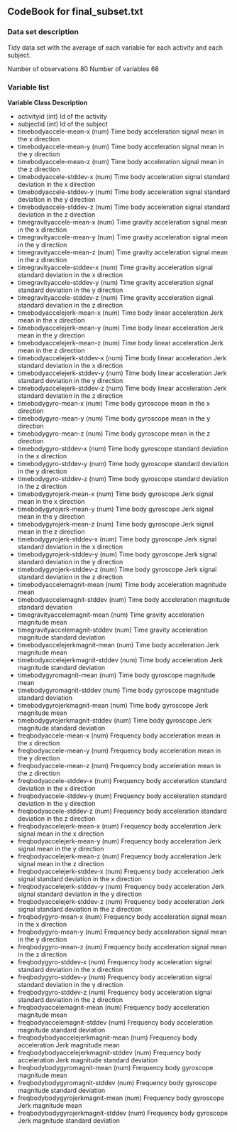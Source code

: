 ## CodeBook for final_subset.txt

### Data set description
Tidy data set with the average of each variable for each activity and each subject.

Number of observations	80
Number of variables	68

### Variable list
**Variable	Class	Description**
* activityid	(int)
	Id of the activity
* subjectid	(int)
	Id of the subject
* timebodyaccele-mean-x	(num)
	Time body acceleration signal mean in the x direction
* timebodyaccele-mean-y	(num)
	Time body acceleration signal mean in the y direction
* timebodyaccele-mean-z	(num)
	Time body acceleration signal mean in the z direction
* timebodyaccele-stddev-x	(num)
	Time body acceleration signal standard deviation in the x direction
* timebodyaccele-stddev-y	(num)
	Time body acceleration signal standard deviation in the y direction
* timebodyaccele-stddev-z	(num)
	Time body acceleration signal standard deviation in the z direction
* timegravityaccele-mean-x	(num)
	Time gravity acceleration signal mean in the x direction
* timegravityaccele-mean-y	(num)
	Time gravity acceleration signal mean in the y direction
* timegravityaccele-mean-z	(num)
	Time gravity acceleration signal mean in the z direction
* timegravityaccele-stddev-x	(num)
	Time gravity acceleration signal standard deviation in the x direction
* timegravityaccele-stddev-y	(num)
	Time gravity acceleration signal standard deviation in the y direction
* timegravityaccele-stddev-z	(num)
	Time gravity acceleration signal standard deviation in the z direction
* timebodyaccelejerk-mean-x	(num)
	Time body linear acceleration Jerk mean in the x direction
* timebodyaccelejerk-mean-y	(num)
	Time body linear acceleration Jerk mean in the y direction
* timebodyaccelejerk-mean-z	(num)
	Time body linear acceleration Jerk mean in the z direction
* timebodyaccelejerk-stddev-x	(num)
	Time body linear acceleration Jerk standard deviation in the x direction
* timebodyaccelejerk-stddev-y	(num)
	Time body linear acceleration Jerk standard deviation in the y direction
* timebodyaccelejerk-stddev-z	(num)
	Time body linear acceleration Jerk standard deviation in the z direction
* timebodygyro-mean-x	(num)
	Time body gyroscope mean in the x direction
* timebodygyro-mean-y	(num)
	Time body gyroscope mean in the y direction
* timebodygyro-mean-z	(num)
	Time body gyroscope mean in the z direction
* timebodygyro-stddev-x	(num)
	Time body gyroscope standard deviation in the x direction
* timebodygyro-stddev-y	(num)
	Time body gyroscope standard deviation in the y direction
* timebodygyro-stddev-z	(num)
	Time body gyroscope standard deviation in the z direction
* timebodygyrojerk-mean-x	(num)
	Time body gyroscope Jerk signal mean in the x direction
* timebodygyrojerk-mean-y	(num)
	Time body gyroscope Jerk signal mean in the y direction
* timebodygyrojerk-mean-z	(num)
	Time body gyroscope Jerk signal mean in the z direction
* timebodygyrojerk-stddev-x	(num)
	Time body gyroscope Jerk signal standard deviation in the x direction
* timebodygyrojerk-stddev-y	(num)
	Time body gyroscope Jerk signal standard deviation in the y direction
* timebodygyrojerk-stddev-z	(num)
	Time body gyroscope Jerk signal standard deviation in the z direction
* timebodyaccelemagnit-mean	(num)
	Time body acceleration magnitude mean
* timebodyaccelemagnit-stddev	(num)
	Time body acceleration magnitude standard deviation
* timegravityaccelemagnit-mean	(num)
	Time gravity acceleration magnitude mean
* timegravityaccelemagnit-stddev	(num)
	Time gravity acceleration magnitude standard deviation
* timebodyaccelejerkmagnit-mean	(num)
	Time body acceleration Jerk magnitude mean
* timebodyaccelejerkmagnit-stddev	(num)
	Time body acceleration Jerk magnitude standard deviation
* timebodygyromagnit-mean	(num)
	Time body gyroscope magnitude mean
* timebodygyromagnit-stddev	(num)
	Time body gyroscope magnitude standard deviation
* timebodygyrojerkmagnit-mean	(num)
	Time body gyroscope Jerk magnitude mean
* timebodygyrojerkmagnit-stddev	(num)
	Time body gyroscope Jerk magnitude standard deviation
* freqbodyaccele-mean-x	(num)
	Frequency body acceleration mean in the x direction
* freqbodyaccele-mean-y	(num)
	Frequency body acceleration mean in the y direction
* freqbodyaccele-mean-z	(num)
	Frequency body acceleration mean in the z direction
* freqbodyaccele-stddev-x	(num)
	Frequency body acceleration standard deviation in the x direction
* freqbodyaccele-stddev-y	(num)
	Frequency body acceleration standard deviation in the y direction
* freqbodyaccele-stddev-z	(num)
	Frequency body acceleration standard deviation in the z direction
* freqbodyaccelejerk-mean-x	(num)
	Frequency body acceleration Jerk signal mean in the x direction
* freqbodyaccelejerk-mean-y	(num)
	Frequency body acceleration Jerk signal mean in the y direction
* freqbodyaccelejerk-mean-z	(num)
	Frequency body acceleration Jerk signal mean in the z direction
* freqbodyaccelejerk-stddev-x	(num)
	Frequency body acceleration Jerk signal standard deviation in the x direction
* freqbodyaccelejerk-stddev-y	(num)
	Frequency body acceleration Jerk signal standard deviation in the y direction
* freqbodyaccelejerk-stddev-z	(num)
	Frequency body acceleration Jerk signal standard deviation in the z direction
* freqbodygyro-mean-x	(num)
	Frequency body acceleration signal mean in the x direction
* freqbodygyro-mean-y	(num)
	Frequency body acceleration signal mean in the y direction
* freqbodygyro-mean-z	(num)
	Frequency body acceleration signal mean in the z direction
* freqbodygyro-stddev-x	(num)
	Frequency body acceleration signal standard deviation in the x direction
* freqbodygyro-stddev-y	(num)
	Frequency body acceleration signal standard deviation in the y direction
* freqbodygyro-stddev-z	(num)
	Frequency body acceleration signal standard deviation in the z direction
* freqbodyaccelemagnit-mean	(num)
	Frequency body acceleration magnitude mean
* freqbodyaccelemagnit-stddev	(num)
	Frequency body acceleration magnitude standard deviation
* freqbodybodyaccelejerkmagnit-mean	(num)
	Frequency body acceleration Jerk magnitude mean
* freqbodybodyaccelejerkmagnit-stddev	(num)
	Frequency body acceleration Jerk magnitude standard deviation
* freqbodybodygyromagnit-mean	(num)
	Frequency body gyroscope magnitude mean
* freqbodybodygyromagnit-stddev	(num)
	Frequency body gyroscope magnitude standard deviation
* freqbodybodygyrojerkmagnit-mean	(num)
	Frequency body gyroscope Jerk magnitude mean
* freqbodybodygyrojerkmagnit-stddev	(num)
	Frequency body gyroscope Jerk magnitude standard deviation

